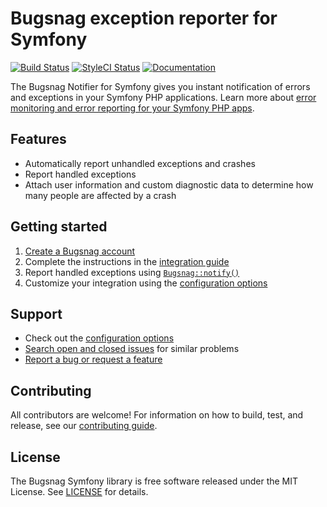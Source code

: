 # Bugsnag exception reporter for Symfony
[![Build Status](https://img.shields.io/travis/bugsnag/bugsnag-symfony/master.svg?style=flat-square)](https://travis-ci.com/bugsnag/bugsnag-symfony)
[![StyleCI Status](https://styleci.io/repos/62738129/shield?branch=master)](https://styleci.io/repos/62738129)
[![Documentation](https://img.shields.io/badge/documentation-latest-blue.svg?style=flat-square)](https://docs.bugsnag.com/platforms/php/)

The Bugsnag Notifier for Symfony gives you instant notification of errors and exceptions in your Symfony PHP applications. Learn more about [error monitoring and error reporting for your Symfony PHP apps](https://www.bugsnag.com/platforms/php/symfony/).


## Features

* Automatically report unhandled exceptions and crashes
* Report handled exceptions
* Attach user information and custom diagnostic data to determine how many people are affected by a crash


## Getting started

1. [Create a Bugsnag account](https://bugsnag.com)
2. Complete the instructions in the [integration guide](https://docs.bugsnag.com/platforms/php/symfony/)
3. Report handled exceptions using [`Bugsnag::notify()`](https://docs.bugsnag.com/platforms/php/symfony/#reporting-handled-exceptions)
4. Customize your integration using the [configuration options](https://docs.bugsnag.com/platforms/php/symfony/configuration-options/)


## Support

* Check out the [configuration options](https://docs.bugsnag.com/platforms/php/symfony/configuration-options/)
* [Search open and closed issues](https://github.com/bugsnag/bugsnag-symfony/issues?utf8=✓&q=is%3Aissue) for similar problems
* [Report a bug or request a feature](https://github.com/bugsnag/bugsnag-symfony/issues/new)


## Contributing

All contributors are welcome! For information on how to build, test, and release, see our [contributing guide](CONTRIBUTING.md).


## License

The Bugsnag Symfony library is free software released under the MIT License. See [LICENSE](LICENSE) for details.
